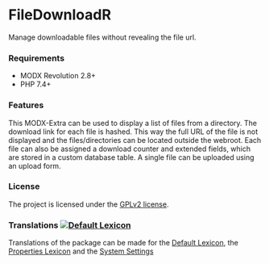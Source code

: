 # FileDownloadR

Manage downloadable files without revealing the file url.

### Requirements

* MODX Revolution 2.8+
* PHP 7.4+

### Features

This MODX-Extra can be used to display a list of files from a directory. The
download link for each file is hashed. This way the full URL of the file is not
displayed and the files/directories can be located outside the webroot. Each
file can also be assigned a download counter and extended fields, which are
stored in a custom database table. A single file can be uploaded using an upload
form.

### License

The project is licensed under the [GPLv2 license](https://github.com/Jako/FileDownloadR/LICENSE.md).

### Translations [![Default Lexicon](https://hosted.weblate.org/widget/modx-extras/filedownloadr/standard/svg-badge.svg)](https://hosted.weblate.org/projects/modx-extras/filedownloadr/)

Translations of the package can be made for the [Default Lexicon](https://hosted.weblate.org/projects/modx-extras/filedownloadr/standard/), the [Properties Lexicon](https://hosted.weblate.org/projects/modx-extras/filedownloadr/properties/) and the [System Settings](https://hosted.weblate.org/projects/modx-extras/filedownloadr/system-settings/)

